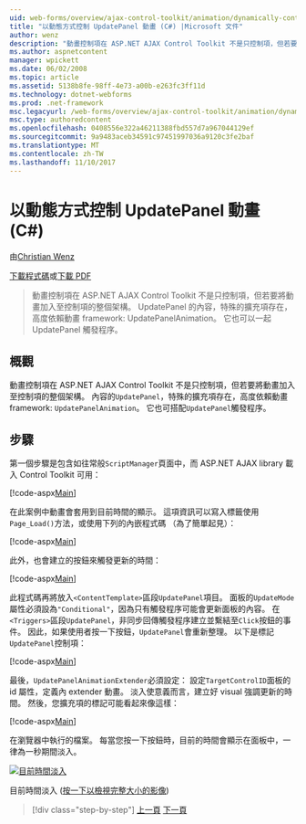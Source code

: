 ```yaml
---
uid: web-forms/overview/ajax-control-toolkit/animation/dynamically-controlling-updatepanel-animations-cs
title: "以動態方式控制 UpdatePanel 動畫 (C#) |Microsoft 文件"
author: wenz
description: "動畫控制項在 ASP.NET AJAX Control Toolkit 不是只控制項，但若要將動畫加入至控制項的整個架構。 內容..."
ms.author: aspnetcontent
manager: wpickett
ms.date: 06/02/2008
ms.topic: article
ms.assetid: 5138b8fe-98ff-4e73-a00b-e263fc3ff11d
ms.technology: dotnet-webforms
ms.prod: .net-framework
msc.legacyurl: /web-forms/overview/ajax-control-toolkit/animation/dynamically-controlling-updatepanel-animations-cs
msc.type: authoredcontent
ms.openlocfilehash: 0408556e322a46211388fbd557d7a967044129ef
ms.sourcegitcommit: 9a9483aceb34591c97451997036a9120c3fe2baf
ms.translationtype: MT
ms.contentlocale: zh-TW
ms.lasthandoff: 11/10/2017
---
```

<a name="dynamically-controlling-updatepanel-animations-c"></a>以動態方式控制 UpdatePanel 動畫 (C#)
====================
由[Christian Wenz](https://github.com/wenz)

[下載程式碼](http://download.microsoft.com/download/9/3/f/93f8daea-bebd-4821-833b-95205389c7d0/UpdatePanelAnimation2.cs.zip)或[下載 PDF](http://download.microsoft.com/download/b/6/a/b6ae89ee-df69-4c87-9bfb-ad1eb2b23373/updatepanelanimation2CS.pdf)

> 動畫控制項在 ASP.NET AJAX Control Toolkit 不是只控制項，但若要將動畫加入至控制項的整個架構。 UpdatePanel 的內容，特殊的擴充項存在，高度依賴動畫 framework: UpdatePanelAnimation。 它也可以一起 UpdatePanel 觸發程序。


## <a name="overview"></a>概觀

動畫控制項在 ASP.NET AJAX Control Toolkit 不是只控制項，但若要將動畫加入至控制項的整個架構。 內容的`UpdatePanel`，特殊的擴充項存在，高度依賴動畫 framework: `UpdatePanelAnimation`。 它也可搭配`UpdatePanel`觸發程序。

## <a name="steps"></a>步驟

第一個步驟是包含如往常般`ScriptManager`頁面中，而 ASP.NET AJAX library 載入 Control Toolkit 可用：


[!code-aspx[Main](dynamically-controlling-updatepanel-animations-cs/samples/sample1.aspx)]

在此案例中動畫會套用到目前時間的顯示。 這項資訊可以寫入標籤使用`Page_Load()`方法，或使用下列的內嵌程式碼 （為了簡單起見）：


[!code-aspx[Main](dynamically-controlling-updatepanel-animations-cs/samples/sample2.aspx)]

此外，也會建立的按鈕來觸發更新的時間：


[!code-aspx[Main](dynamically-controlling-updatepanel-animations-cs/samples/sample3.aspx)]

此程式碼再將放入`<ContentTemplate>`區段`UpdatePanel`項目。 面板的`UpdateMode`屬性必須設為`"Conditional"`，因為只有觸發程序可能會更新面板的內容。 在`<Triggers>`區段`UpdatePanel`，非同步回傳觸發程序建立並繫結至`Click`按鈕的事件。 因此，如果使用者按一下按鈕，`UpdatePanel`會重新整理。 以下是標記`UpdatePanel`控制項：


[!code-aspx[Main](dynamically-controlling-updatepanel-animations-cs/samples/sample4.aspx)]

最後，`UpdatePanelAnimationExtender`必須設定： 設定`TargetControlID`面板的 id 屬性，定義內 extender 動畫。 淡入使意義而言，建立好 visual 強調更新的時間。 然後，您擴充項的標記可能看起來像這樣：


[!code-aspx[Main](dynamically-controlling-updatepanel-animations-cs/samples/sample5.aspx)]

在瀏覽器中執行的檔案。 每當您按一下按鈕時，目前的時間會顯示在面板中，一律為一秒期間淡入。


[![目前時間淡入](dynamically-controlling-updatepanel-animations-cs/_static/image2.png)](dynamically-controlling-updatepanel-animations-cs/_static/image1.png)

目前時間淡入 ([按一下以檢視完整大小的影像](dynamically-controlling-updatepanel-animations-cs/_static/image3.png))

>[!div class="step-by-step"]
[上一頁](animating-an-updatepanel-control-cs.md)
[下一頁](adding-animation-to-a-control-vb.md)
